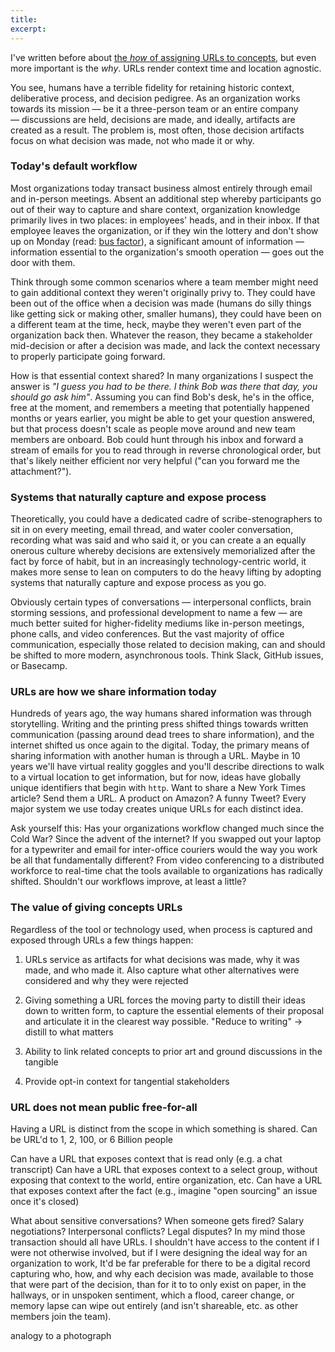 ```yaml
---
title:
excerpt:
---
```


I've written before about [the *how* of assigning URLs to concepts](http://ben.balter.com/2014/10/07/expose-process-through-urls/), but even more important is the *why*. URLs render context time and location agnostic.

You see, humans have a terrible fidelity for retaining historic context, deliberative process, and decision pedigree. As an organization works towards its mission — be it a three-person team or an entire company — discussions are held, decisions are made, and ideally, artifacts are created as a result. The problem is, most often, those decision artifacts focus on what decision was made, not who made it or why.

### Today's default workflow

Most organizations today transact business almost entirely through email and in-person meetings. Absent an additional step whereby participants go out of their way to capture and share context, organization knowledge primarily lives in two places: in employees' heads, and in their inbox. If that employee leaves the organization, or if they win the lottery and don't show up on Monday (read: [bus factor](https://en.wikipedia.org/wiki/Bus_factor)), a significant amount of information — information essential to the organization's smooth operation — goes out the door with them.

Think through some common scenarios where a team member might need to gain additional context they weren't originally privy to. They could have been out of the office when a decision was made (humans do silly things like getting sick or making other, smaller humans), they could have been on a different team at the time, heck, maybe they weren't even part of the organization back then. Whatever the reason, they became a stakeholder mid-decision or after a decision was made, and lack the context necessary to properly participate going forward.

How is that essential context shared? In many organizations I suspect the answer is *"I guess you had to be there. I think Bob was there that day, you should go ask him"*. Assuming you can find Bob's desk, he's in the office, free at the moment, and remembers a meeting that potentially happened months or years earlier, you might be able to get your question answered, but that process doesn't scale as people move around and new team members are onboard. Bob could hunt through his inbox and forward a stream of emails for you to read through in reverse chronological order, but that's likely neither efficient nor very helpful ("can you forward me the attachment?").

### Systems that naturally capture and expose process

Theoretically, you could have a dedicated cadre of scribe-stenographers to sit in on every meeting, email thread, and water cooler conversation, recording what was said and who said it, or you can create a an equally onerous culture whereby decisions are extensively memorialized after the fact by force of habit, but in an increasingly technology-centric world, it makes more sense to lean on computers to do the heavy lifting by adopting systems that naturally capture and expose process as you go.

Obviously certain types of conversations — interpersonal conflicts, brain storming sessions, and professional development to name a few — are much better suited for higher-fidelity mediums like in-person meetings, phone calls, and video conferences. But the vast majority of office communication, especially those related to decision making, can and should be shifted to more modern, asynchronous tools. Think Slack, GitHub issues, or Basecamp.

### URLs are how we share information today

Hundreds of years ago, the way humans shared information was through storytelling. Writing and the printing press shifted things towards written communication (passing around dead trees to share information), and the internet shifted us once again to the digital. Today, the primary means of sharing information with another human is through a URL. Maybe in 10 years we'll have virtual reality goggles and you'll describe directions to walk to a virtual location to get information, but for now, ideas have globally unique identifiers that begin with `http`. Want to share a New York Times article? Send them a URL. A product on Amazon? A funny Tweet? Every major system we use today creates unique URLs for each distinct idea.

Ask yourself this: Has your organizations workflow changed much since the Cold War? Since the advent of the internet? If you swapped out your laptop for a typewriter and email for inter-office couriers would the way you work be all that fundamentally different? From video conferencing to a distributed workforce to real-time chat the tools available to organizations has radically shifted. Shouldn't our workflows improve, at least a little?

### The value of giving concepts URLs

Regardless of the tool or technology used, when process is captured and exposed through URLs a few things happen:

1. URLs service as artifacts for what decisions was made, why it was made, and who made it. Also capture what other alternatives were considered and why they were rejected

2. Giving something a URL forces the moving party to distill their ideas down to written form, to capture the essential elements of their proposal and articulate it in the clearest way possible. "Reduce to writing" -> distill to what matters

3. Ability to link related concepts to prior art and ground discussions in the tangible

4. Provide opt-in context for tangential stakeholders

### URL does not mean public free-for-all

Having a URL is distinct from the scope in which something is shared. Can be URL'd to 1, 2, 100, or 6 Billion people

Can have a URL that exposes context that is read only (e.g. a chat transcript)
Can have a URL that exposes context to a select group, without exposing that context to the world, entire organization, etc.
Can have a URL that exposes context after the fact (e.g., imagine "open sourcing" an issue once it's closed)

What about sensitive conversations? When someone gets fired? Salary negotiations? Interpersonal conflicts? Legal disputes? In my mind those transaction should all have URLs. I shouldn't have access to the content if I were not otherwise involved, but if I were designing the ideal way for an organization to work, It'd be far preferable for there to be a digital record capturing who, how, and why each decision was made, available to those that were part of the decision, than for it to to only exist on paper, in the hallways, or in unspoken sentiment, which a flood, career change, or memory lapse can wipe out entirely (and isn't shareable, etc. as other members join the team).

analogy to a photograph

